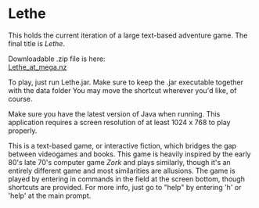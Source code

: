 # Lethe
This holds the current iteration of a large text-based adventure game.
The final title is <i>Lethe</i>.

Downloadable .zip file is here:
<a href="https://mega.nz/#!DNITVbAQ!ySRdWOIHLyjjn2vxvekIX_qPNvQn9wv2sGr9WPDzOlM"><br>Lethe_at_mega.nz</a>

To play, just run Lethe.jar. Make sure to keep the .jar executable 
together with the data folder You may move the shortcut wherever you'd like, of course.

Make sure you have the latest version of Java when running.
This application requires a screen resolution of at least 1024 x 768 to play properly.

This is a text-based game, or interactive fiction, which bridges the
gap between videogames and books. This game is heavily inspired by
the early 80's late 70's computer game <i>Zork</i> and plays similarly,
though it's an entirely different game and most similarities are
allusions. The game is played by entering in commands in the field at
the screen bottom, though shortcuts are provided. For more info, 
just go to "help" by entering 'h' or 'help' at the main prompt.


